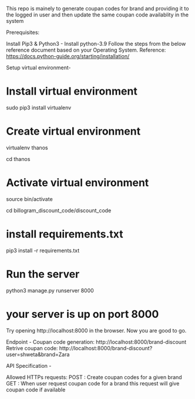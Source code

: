 This repo is mainely to generate coupan codes for brand and providing it to the logged in user and then update the same coupan code availablity in the system

Prerequisites:

Install Pip3 & Python3 -
Install python-3.9 Follow the steps from the below reference document based on your Operating System. Reference: https://docs.python-guide.org/starting/installation/

Setup virtual environment- 
# Install virtual environment
sudo pip3 install virtualenv

# Create virtual environment
virtualenv thanos

cd thanos

# Activate virtual environment
source bin/activate

cd billogram_discount_code/discount_code

# install requirements.txt
pip3 install -r requirements.txt

# Run the server
python3 manage.py runserver 8000

# your server is up on port 8000
Try opening http://localhost:8000 in the browser. Now you are good to go.

Endpoint -
Coupan code generation: http://localhost:8000/brand-discount
Retrive coupan code: http://localhost:8000/brand-discount?user=shweta&brand=Zara


API Specification - 

Allowed HTTPs requests:
POST    : Create coupan codes for a given brand
GET     : When user request coupan code for a brand this request will give coupan code if available 


